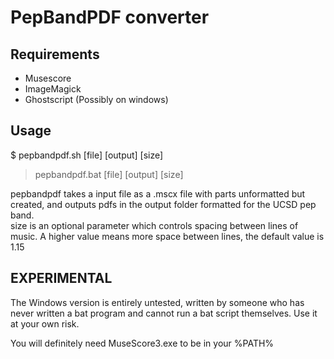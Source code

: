 # PepBandPDF converter

## Requirements

- Musescore
- ImageMagick
- Ghostscript (Possibly on windows)

## Usage
$ pepbandpdf.sh [file] [output] [size]  
> pepbandpdf.bat [file] [output] [size]

pepbandpdf takes a input file as a .mscx file with parts unformatted but created, and outputs pdfs in the output folder formatted for the UCSD pep band.  
size is an optional parameter which controls spacing between lines of music. A higher value means more space between lines, the default value is 1.15

## EXPERIMENTAL
The Windows version is entirely untested, written by someone who has never written a bat program and cannot run a bat script themselves.
Use it at your own risk.  

You will definitely need MuseScore3.exe to be in your %PATH% 
